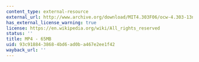 ```yaml
---
content_type: external-resource
external_url: http://www.archive.org/download/MIT4.303F06/ocw-4.303-13nov2006-gustavo.mp4
has_external_license_warning: true
license: https://en.wikipedia.org/wiki/All_rights_reserved
status: ''
title: MP4 - 65MB
uid: 93c91884-3868-4bd6-ad0b-a467e2ee1f42
wayback_url: ''
---
```

